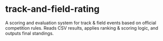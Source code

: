 # track-and-field-rating

A scoring and evaluation system for track & field events based on official competition rules. Reads CSV results, applies ranking & scoring logic, and outputs final standings.

